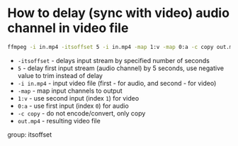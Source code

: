 # How to delay (sync with video) audio channel in video file 

```bash
ffmpeg -i in.mp4 -itsoffset 5 -i in.mp4 -map 1:v -map 0:a -c copy out.mp4
```

- `-itsoffset` - delays input stream by specified number of seconds
- `5` - delay first input stream (audio channel) by 5 seconds, use negative value to trim instead of delay
- `-i in.mp4` - input video file (first - for audio, and second - for video)
- `-map` - map input channels to output
- `1:v` - use second input (index `1`) for video
- `0:a` - use first input (index `0`) for audio
- `-c copy` - do not encode/convert, only copy
- `out.mp4` - resulting video file

group: itsoffset


